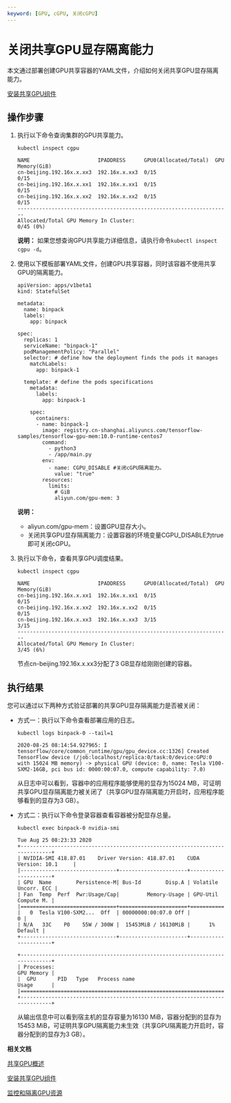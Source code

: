 ```yaml
---
keyword: [GPU, cGPU, 关闭cGPU]
---
```


# 关闭共享GPU显存隔离能力

本文通过部署创建GPU共享容器的YAML文件，介绍如何关闭共享GPU显存隔离能力。

[安装共享GPU组件](/cn.zh-CN/Kubernetes集群用户指南/GPU/NPU/GPU资源调度/共享GPU调度/安装共享GPU组件.md)

## 操作步骤

1.  执行以下命令查询集群的GPU共享能力。

    ```
    kubectl inspect cgpu
    ```

    ```
    NAME                      IPADDRESS      GPU0(Allocated/Total)  GPU Memory(GiB)
    cn-beijing.192.16x.x.xx3  192.16x.x.xx3  0/15                   0/15
    cn-beijing.192.16x.x.xx1  192.16x.x.xx1  0/15                   0/15
    cn-beijing.192.16x.x.xx2  192.16x.x.xx2  0/15                   0/15
    ---------------------------------------------------------------------
    Allocated/Total GPU Memory In Cluster:
    0/45 (0%)
    ```

    **说明：** 如果您想查询GPU共享能力详细信息，请执行命令`kubectl inspect cgpu -d`。

2.  使用以下模板部署YAML文件，创建GPU共享容器，同时该容器不使用共享GPU的隔离能力。

    ```
    apiVersion: apps/v1beta1
    kind: StatefulSet
    
    metadata:
      name: binpack
      labels:
        app: binpack
    
    spec:
      replicas: 1
      serviceName: "binpack-1"
      podManagementPolicy: "Parallel"
      selector: # define how the deployment finds the pods it manages
        matchLabels:
          app: binpack-1
    
      template: # define the pods specifications
        metadata:
          labels:
            app: binpack-1
    
        spec:
          containers:
          - name: binpack-1
            image: registry.cn-shanghai.aliyuncs.com/tensorflow-samples/tensorflow-gpu-mem:10.0-runtime-centos7
            command:
              - python3
              - /app/main.py
            env:
              - name: CGPU_DISABLE #关闭cGPU隔离能力。
                value: "true"
            resources:
              limits:
                # GiB
                aliyun.com/gpu-mem: 3
    ```

    **说明：**

    -   aliyun.com/gpu-mem：设置GPU显存大小。
    -   关闭共享GPU显存隔离能力：设置容器的环境变量CGPU\_DISABLE为true即可关闭cGPU。
3.  执行以下命令，查看共享GPU调度结果。

    ```
    kubectl inspect cgpu
    ```

    ```
    NAME                      IPADDRESS      GPU0(Allocated/Total)  GPU Memory(GiB)
    cn-beijing.192.16x.x.xx1  192.16x.x.xx1  0/15                   0/15
    cn-beijing.192.16x.x.xx2  192.16x.x.xx2  0/15                   0/15
    cn-beijing.192.16x.x.xx3  192.16x.x.xx3  3/15                   3/15
    ---------------------------------------------------------------------
    Allocated/Total GPU Memory In Cluster:
    3/45 (6%)
    ```

    节点cn-beijing.192.16x.x.xx3分配了3 GB显存给刚刚创建的容器。


## 执行结果

您可以通过以下两种方式验证部署的共享GPU显存隔离能力是否被关闭：

-   方式一：执行以下命令查看部署应用的日志。

    ```
    kubectl logs binpack-0 --tail=1
    ```

    ```
    2020-08-25 08:14:54.927965: I tensorflow/core/common_runtime/gpu/gpu_device.cc:1326] Created TensorFlow device (/job:localhost/replica:0/task:0/device:GPU:0 with 15024 MB memory) -> physical GPU (device: 0, name: Tesla V100-SXM2-16GB, pci bus id: 0000:00:07.0, compute capability: 7.0)
    ```

    从日志中可以看到，容器中的应用程序能够使用的显存为15024 MB，可证明共享GPU显存隔离能力被关闭了（共享GPU显存隔离能力开启时，应用程序能够看到的显存为3 GB）。

-   方式二：执行以下命令登录容器查看容器被分配显存总量。

    ```
    kubectl exec binpack-0 nvidia-smi
    ```

    ```
    Tue Aug 25 08:23:33 2020
    +-----------------------------------------------------------------------------+
    | NVIDIA-SMI 418.87.01    Driver Version: 418.87.01    CUDA Version: 10.1     |
    |-------------------------------+----------------------+----------------------+
    | GPU  Name        Persistence-M| Bus-Id        Disp.A | Volatile Uncorr. ECC |
    | Fan  Temp  Perf  Pwr:Usage/Cap|         Memory-Usage | GPU-Util  Compute M. |
    |===============================+======================+======================|
    |   0  Tesla V100-SXM2...  Off  | 00000000:00:07.0 Off |                    0 |
    | N/A   33C    P0    55W / 300W |  15453MiB / 16130MiB |      1%      Default |
    +-------------------------------+----------------------+----------------------+
    
    +-----------------------------------------------------------------------------+
    | Processes:                                                       GPU Memory |
    |  GPU       PID   Type   Process name                             Usage      |
    |=============================================================================|
    +-----------------------------------------------------------------------------+
    ```

    从输出信息中可以看到宿主机的显存容量为16130 MiB，容器分配到的显存为15453 MiB，可证明共享GPU隔离能力未生效（共享GPU隔离能力开启时，容器分配到的显存为3 GB）。


**相关文档**  


[共享GPU概述](/cn.zh-CN/Kubernetes集群用户指南/GPU/NPU/GPU资源调度/共享GPU调度/共享GPU概述.md)

[安装共享GPU组件](/cn.zh-CN/Kubernetes集群用户指南/GPU/NPU/GPU资源调度/共享GPU调度/安装共享GPU组件.md)

[监控和隔离GPU资源](/cn.zh-CN/Kubernetes集群用户指南/GPU/NPU/GPU资源调度/共享GPU调度/监控和隔离GPU资源.md)

